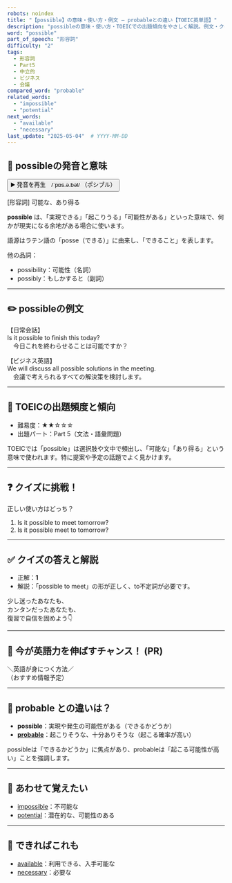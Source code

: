 ```yaml
---
robots: noindex
title: "【possible】の意味・使い方・例文 ― probableとの違い【TOEIC英単語】"
description: "possibleの意味・使い方・TOEICでの出題傾向をやさしく解説。例文・クイズ付きでprobableとの違いもわかりやすく学べます。"
word: "possible"
part_of_speech: "形容詞"
difficulty: "2"
tags:
  - 形容詞
  - Part5
  - 中立的
  - ビジネス
  - 会議
compared_word: "probable"
related_words:
  - "impossible"
  - "potential"
next_words:
  - "available"
  - "necessary"
last_update: "2025-05-04"  # YYYY-MM-DD
---
```


## 🔰 possibleの発音と意味

<button class="play-audio" onclick="playTTS('possible')">
  <span class="play-audio-main">
    ▶️ 発音を再生　/ˈpɒs.ə.bəl/
  </span>
  <span class="play-audio-sub">
    （ポシブル）
  </span>
</button>

[形容詞] 可能な、あり得る

**possible** は、「実現できる」「起こりうる」「可能性がある」といった意味で、何かが現実になる余地がある場合に使います。

語源はラテン語の「posse（できる）」に由来し、「できること」を表します。

他の品詞：  
- possibility：可能性（名詞）
- possibly：もしかすると（副詞）

---

## ✏️ possibleの例文

【日常会話】  
Is it possible to finish this today?  
　今日これを終わらせることは可能ですか？

【ビジネス英語】  
We will discuss all possible solutions in the meeting.  
　会議で考えられるすべての解決策を検討します。

---

## 🎯 TOEICの出題頻度と傾向

- 難易度：★★☆☆☆
- 出題パート：Part 5（文法・語彙問題）

TOEICでは「possible」は選択肢や文中で頻出し、「可能な」「あり得る」という意味で使われます。特に提案や予定の話題でよく見かけます。

---

## ❓ クイズに挑戦！

正しい使い方はどっち？

1. Is it possible to meet tomorrow?  
2. Is it possible meet to tomorrow?

---

## ✅ クイズの答えと解説

- 正解：**1**
- 解説：「possible to meet」の形が正しく、to不定詞が必要です。

少し迷ったあなたも、  
カンタンだったあなたも、  
復習で自信を固めよう👇️

---

## 🚀 今が英語力を伸ばすチャンス！ (PR)

<div class="info-center">
＼英語が身につく方法／<br>  
（おすすめ情報予定）
</div>

---

## 🤔  probable との違いは？

- **possible**：実現や発生の可能性がある（できるかどうか）
- **[probable](/word/probable)**：起こりそうな、十分ありそうな（起こる確率が高い）

possibleは「できるかどうか」に焦点があり、probableは「起こる可能性が高い」ことを強調します。

---

## 🧩 あわせて覚えたい

- [impossible](/word/impossible)：不可能な
- [potential](/word/potential)：潜在的な、可能性のある

---

## 📖 できればこれも

- [available](/word/available)：利用できる、入手可能な
- [necessary](/word/necessary)：必要な

<!-- cvid: aid11_bid00 -->
